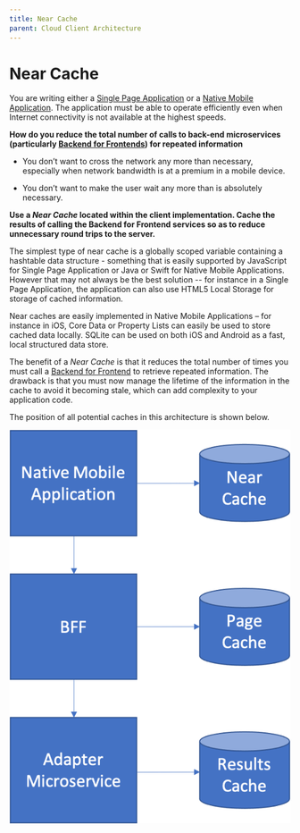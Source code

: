```yaml
---
title: Near Cache
parent: Cloud Client Architecture
---
```

Near Cache
===

You are writing either a [Single Page Application](Single-Page-Application.md) or a [Native Mobile Application](Native-Mobile-Application.md). The application must be able to operate efficiently even when Internet connectivity is not available at the highest speeds.

**How do you reduce the total number of calls to back-end microservices (particularly [Backend for Frontends](../Microservices/Backend-For-Frontend.md)) for repeated information**

-   You don’t want to cross the network any more than necessary, especially when network bandwidth is at a premium in a mobile device.

-   You don’t want to make the user wait any more than is absolutely necessary.

**Use a *Near Cache* located within the client implementation. Cache the results of calling the Backend for Frontend services so as to
reduce unnecessary round trips to the server.**

The simplest type of near cache is a globally scoped variable containing a hashtable data structure - something that is easily supported by JavaScript for Single Page Application or Java or Swift for Native Mobile Applications. However that may not always be the best solution -- for instance in a Single Page Application, the application can also use HTML5 Local Storage for storage of cached information.

Near caches are easily implemented in Native Mobile Applications – for instance in iOS, Core Data or Property Lists can easily be used to store cached data locally. SQLite can be used on both iOS and Android as a fast, local structured data store.

The benefit of a *Near Cache* is that it reduces the total number of times you must call a [Backend for Frontend](../Microservices/Backend-For-Frontend.md) to retrieve repeated information. The drawback is that you must now manage the lifetime of the information in the cache to avoid it becoming stale, which can add complexity to your application code.

The position of all potential caches in this architecture is shown below.

![Caches](../assets/Caches.png)

